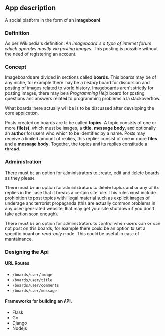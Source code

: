 ## App description

A social platform in the form of an **imageboard**.

### Definition
As per Wikipedia's definition: *An imageboard is a type of internet forum which operates mostly via posting images*. This posting is possible without the need of registering an account.

### Concept
Imageboards are divided in sections called **boards**. This boards may be of any niche, for example there may be a *history* board for discussion and posting of images related to world history.
Imageboards aren't strictly for posting images, there may be a *Programming Help* board for posting questions and answers related to programming problems a la stackoverflow.

What boards there actually will be is to be discussed after developing the core application.

Posts created on boards are to be called **topics**. A topic consists of one or more **file(s)**, which must be images, a **title**, **message body**, and optionally an **author** for users who which to be identified by a name. 
Posts may receive a limited amount of replies, this replies consist of one or more **files** and a **message body**.
Together, the topics and its replies constitude a **thread**.

### Administration
There must be an option for administrators to create, edit and delete boards as they please.

There must be an option for administrators to delete topics and or any of its replies in the case that it breaks a certain site rule. This rules must include prohibition to post topics with illegal material such as explicit images of underage and terrorist propaganda (this are actually common problems in any user-generated website, that may get your site shutdown if you don't take action soon enough).

There must be an option for administrators to control when users can or can not post on this boards, for example there could be an option to set a specific board on *read-only* mode. This could be useful in case of mantainance.

### Designing the Api 

#### URL Routes
- `/boards/user/image`
- `/boards/user/title`
- `/boards/user/comments`
- `/boards/user/message`

#### Frameworks for building an API.
- Flask
- Go
- Django
- Nodejs
